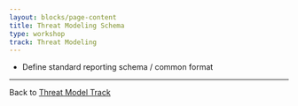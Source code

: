 ```yaml
---
layout: blocks/page-content
title: Threat Modeling Schema
type: workshop
track: Threat Modeling
---
```


- Define standard reporting schema / common format

----
Back to [Threat Model Track](index.html)